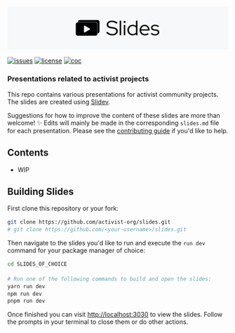 <div align="center">
  <a href="https://github.com/activist-org/slides"><img src="https://raw.githubusercontent.com/activist-org/slides/main/.github/resources/SlidesLogoGitHubBanner.png" width=1024 alt="Slides logo"></a>
</div>

[![issues](https://img.shields.io/github/issues/activist-org/slides?label=%20&logo=github)](https://github.com/activist-org/slides/issues)
[![license](https://img.shields.io/github/license/activist-org/slides.svg?label=%20)](LICENSE.txt)
[![coc](https://img.shields.io/badge/Contributor%20Covenant-ff69b4.svg)](.github/CODE_OF_CONDUCT.md)

### Presentations related to activist projects

This repo contains various presentations for activist community projects. The slides are created using [Slidev](https://github.com/slidevjs/slidev).

Suggestions for how to improve the content of these slides are more than welcome! ✨ Edits will mainly be made in the corresponding `slides.md` file for each presentation. Please see the [contributing guide](CONTRIBUTING.md) if you'd like to help.

## **Contents**

- WIP

## Building Slides

First clone this repository or your fork:

```bash
git clone https://github.com/activist-org/slides.git
# git clone https://github.com/<your-username>/slides.git
```

Then navigate to the slides you'd like to run and execute the `run dev` command for your package manager of choice:

```bash
cd SLIDES_OF_CHOICE

# Run one of the following commands to build and open the slides:
yarn run dev
npm run dev
pnpm run dev
```

Once finished you can visit <http://localhost:3030> to view the slides. Follow the prompts in your terminal to close them or do other actions.
